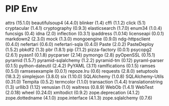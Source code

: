 # PIP Env
attrs (15.1.0)
beautifulsoup4 (4.4.0)
blinker (1.4)
cffi (1.1.2)
click (5.1)
cryptacular (1.4.1)
cryptography (0.9.3)
elasticsearch (1.7.0)
enum34 (1.0.4)
funcsigs (0.4)
idna (2.0)
inflection (0.3.1)
ipaddress (1.0.14)
licenseapi (0.0.1)
markdown2 (2.3.0)
mock (1.3.0)
mongoengine (0.9.0)
ndg-httpsclient (0.4.0)
nefertari (0.6.0)
nefertari-sqla (0.4.0)
Paste (2.0.2)
PasteDeploy (1.5.2)
pbkdf2 (1.3)
pbr (1.8.1)
pip (7.1.2)
pizza-factory (0.0.1)
psycopg2 (2.6.1)
pyasn1 (0.1.8)
pycparser (2.14)
pymongo (2.8)
pyOpenSSL (0.15.1)
pyramid (1.5.7)
pyramid-sqlalchemy (1.2.2)
pyramid-tm (0.12)
pyraml-parser (0.1.5)
python-dateutil (2.4.2)
PyYAML (3.11)
ramlfications (0.1.5)
ramses (0.5.0)
ramsesexample (0.0.1)
repoze.lru (0.6)
requests (2.8.0)
setuptools (18.3.2)
simplejson (3.8.0)
six (1.10.0)
SQLAlchemy (1.0.8)
SQLAlchemy-Utils (0.31.0)
Tempita (0.5.2)
termcolor (1.1.0)
transaction (1.4.4)
translationstring (1.3)
urllib3 (1.12)
venusian (1.0)
waitress (0.8.9)
WebOb (1.4.1)
WebTest (2.0.18)
wheel (0.24.0)
xmltodict (0.9.2)
zope.deprecation (4.1.2)
zope.dottedname (4.1.0)
zope.interface (4.1.3)
zope.sqlalchemy (0.7.6)

